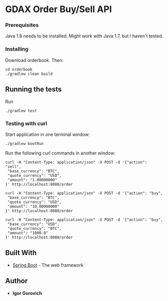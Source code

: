 # GDAX Order Buy/Sell API


### Prerequisites

Java 1.8 needs to be installed. Might work with Java 1.7, but I haven't tested.


### Installing

Download orderbook. Then:

```
cd orderbook
./gradlew clean build
```

## Running the tests

Run

```
./gradlew test

```
### Testing with curl

Start application in one terminal window:

```
./gradlew bootRun
```

Run the following curl commands in another window:
```
curl -H "Content-Type: application/json" -X POST -d '{"action": "sell", 
 "base_currency": "BTC",
 "quote_currency": "USD",
 "amount": "1.00000000"
}' http://localhost:8080/order

```

```
curl -H "Content-Type: application/json" -X POST -d '{"action": "buy", 
 "base_currency": "BTC",
 "quote_currency": "USD",
 "amount": "10.00000000"
}' http://localhost:8080/order

```

```
curl -H "Content-Type: application/json" -X POST -d '{"action": "buy", 
 "base_currency": "USD",
 "quote_currency": "BTC",
 "amount": "1000.0"
}' http://localhost:8080/order

```

## Built With

* [Spring Boot](http://www.spring.io/) - The web framework 


## Author

* **Igor Gurovich** 

